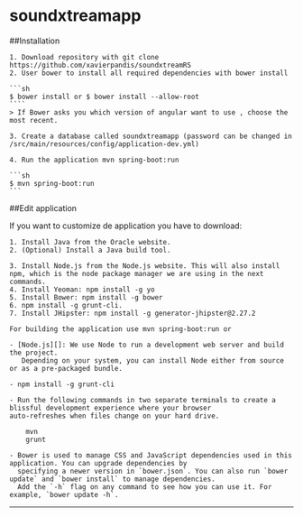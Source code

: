 # soundxtreamapp

##Installation

    1. Download repository with git clone https://github.com/xavierpandis/soundxtreamRS
    2. User bower to install all required dependencies with bower install
    
    ```sh
    $ bower install or $ bower install --allow-root
    ````
    > If Bower asks you which version of angular want to use , choose the most recent.
        
    3. Create a database called soundxtreamapp (password can be changed in /src/main/resources/config/application-dev.yml)
    
    4. Run the application mvn spring-boot:run
    
    ```sh
    $ mvn spring-boot:run
    ```
    
##Edit application

If you want to customize de application you have to download:

    1. Install Java from the Oracle website.
    2. (Optional) Install a Java build tool.
    
    3. Install Node.js from the Node.js website. This will also install npm, which is the node package manager we are using in the next commands.
    4. Install Yeoman: npm install -g yo
    5. Install Bower: npm install -g bower
    6. npm install -g grunt-cli.
    7. Install JHipster: npm install -g generator-jhipster@2.27.2

    For building the application use mvn spring-boot:run or 

    - [Node.js][]: We use Node to run a development web server and build the project.
       Depending on your system, you can install Node either from source or as a pre-packaged bundle.
       
    - npm install -g grunt-cli
    
    - Run the following commands in two separate terminals to create a blissful development experience where your browser
    auto-refreshes when files change on your hard drive.
    
        mvn
        grunt
       
    - Bower is used to manage CSS and JavaScript dependencies used in this application. You can upgrade dependencies by
      specifying a newer version in `bower.json`. You can also run `bower update` and `bower install` to manage dependencies.
      Add the `-h` flag on any command to see how you can use it. For example, `bower update -h`.
      
    

------

[JHipster]: https://jhipster.github.io/
[Node.js]: https://nodejs.org/
[Bower]: http://bower.io/
[Grunt]: http://gruntjs.com/
[Maven]: https://maven.apache.org/
